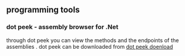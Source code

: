 ## programming tools 

### dot peek - assembly browser for .Net

through dot peek you can view the methods and the endpoints of the assemblies . 
dot peek can be downloaded from [dot peek doenload ](https://www.jetbrains.com/decompiler/download/download-thanks.html?platform=windows64)
